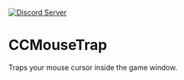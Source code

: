 [![Discord Server](https://img.shields.io/discord/382339402338402315.svg?label=Discord%20Server)](https://discord.gg/SJmMZKy)
# CCMouseTrap
Traps your mouse cursor inside the game window.
